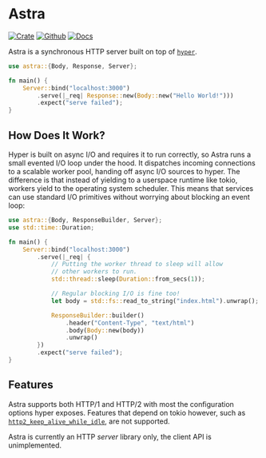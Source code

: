 # Astra

[![Crate](https://img.shields.io/crates/v/astra?style=for-the-badge)](https://crates.io/crates/astra)
[![Github](https://img.shields.io/badge/github-astra-success?style=for-the-badge)](https://github.com/ibraheemdev/astra)
[![Docs](https://img.shields.io/badge/docs.rs-0.1.0-4d76ae?style=for-the-badge)](https://docs.rs/astra)

Astra is a synchronous HTTP server built on top of [`hyper`](https://github.com/hyperium/hyper).

```rust
use astra::{Body, Response, Server};

fn main() {
    Server::bind("localhost:3000")
        .serve(|_req| Response::new(Body::new("Hello World!")))
        .expect("serve failed");
}
```

## How Does It Work?

Hyper is built on async I/O and requires it to run correctly, so Astra runs a small evented I/O loop under the hood. It dispatches incoming connections to a scalable worker pool, handing off async I/O sources to hyper. The difference is that instead of yielding to a userspace runtime like tokio, workers yield to the operating system scheduler. This means that services can use standard I/O primitives without worrying about blocking an event loop:

```rust
use astra::{Body, ResponseBuilder, Server};
use std::time::Duration;

fn main() {
    Server::bind("localhost:3000")
        .serve(|_req| {
            // Putting the worker thread to sleep will allow
            // other workers to run.
            std::thread::sleep(Duration::from_secs(1));

            // Regular blocking I/O is fine too!
            let body = std::fs::read_to_string("index.html").unwrap();

            ResponseBuilder::builder()
                .header("Content-Type", "text/html")
                .body(Body::new(body))
                .unwrap()
        })
        .expect("serve failed");
}
```

## Features

Astra supports both HTTP/1 and HTTP/2 with most the configuration options hyper exposes. Features that depend on tokio however, such as [`http2_keep_alive_while_idle`](https://docs.rs/hyper/latest/hyper/client/struct.Builder.html#method.http2_keep_alive_while_idle), are not supported.

Astra is currently an HTTP *server* library only, the client API is unimplemented.
